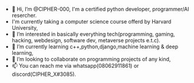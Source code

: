 - 👋 Hi, I’m @CIPHER-000, I'm a certified python developer, programmer/AI resercher.
- I'm currently taking a computer science course offerd by Harvard University,
- 👀 I’m interested in basically everything tech(programming, gaming, hacking, webdesign, software dev, metaverse projects e.t.c).
- 🌱 I’m currently learning c++,python,django,machine learning & deep learning,
- 💞️ I’m looking to collaborate on programming projects of any kind,
- 📫 You can reach me via whatsapp(08062911861) or discord(CIPHER_X#3085).

<!---
CIPHER-000/CIPHER-000 is a ✨ special ✨ repository because its `README.md` (this file) appears on your GitHub profile.
You can click the Preview link to take a look at your changes.
--->
